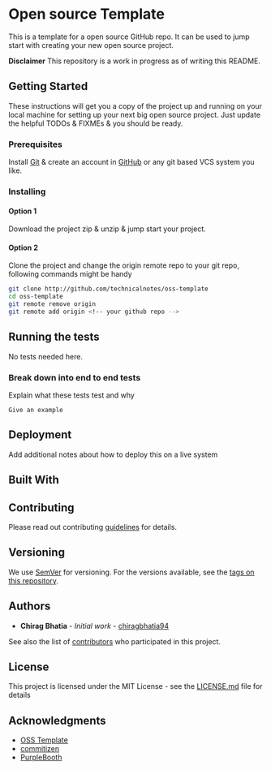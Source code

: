 # Open source Template

This is a template for a open source GitHub repo.
It can be used to jump start with creating your new open source project.

**Disclaimer**
This repository is a work in progress as of writing this README.
<!-- Remove this disclaimer when you are done with your changes ;) -->

## Getting Started

These instructions will get you a copy of the project up and running on your local machine for setting up your next big open source project. Just update the helpful TODOs & FIXMEs & you should be ready.

### Prerequisites
<!-- What things you need to install the software and how to install them -->
Install [Git](https://git-scm.com/book/en/v2/Getting-Started-Installing-Git) & create an account in [GitHub](https://github.com) or any git based VCS system you like.

### Installing

<!-- A step by step series of examples that tell you how to get a development env running -->

#### Option 1

Download the project zip & unzip & jump start your project.

#### Option 2

Clone the project and change the origin remote repo to your git repo, following commands might be handy

```bash
git clone http://github.com/technicalnotes/oss-template
cd oss-template
git remote remove origin
git remote add origin <!-- your github repo -->
```

## Running the tests

<!-- Explain how to run the automated tests for this system -->
No tests needed here.

### Break down into end to end tests

Explain what these tests test and why

```
Give an example
```

## Deployment

Add additional notes about how to deploy this on a live system

## Built With
<!-- Provide links to the other OSS you have used to build this project -->

## Contributing

Please read out contributing [guidelines](contributing/README.md) for details.

## Versioning

We use [SemVer](http://semver.org/) for versioning. For the versions available, see the [tags on this repository](https://github.com/tecnicalnotes/technicalnotes/tags).

## Authors

* **Chirag Bhatia** - *Initial work* - [chiragbhatia94](https://github.com/chiragbhatia94)

<!-- TODO: Update your GitHub repository here -->
See also the list of [contributors](https://github.com/tecnicalnotes/technicalnotes/contributors) who participated in this project.

## License

This project is licensed under the MIT License - see the [LICENSE.md](LICENSE.md) file for details
<!-- FIXME: change the license here to your liking & remember to update the MIT License if you are planning to use that with your own name -->

## Acknowledgments

* [OSS Template](https://github.com/techincalnotes/oss-template)
* [commitizen](https://github.com/commitizen/cz-cli)
* [PurpleBooth](https://gist.github.com/PurpleBooth/109311bb0361f32d87a2)
<!-- TODO: Hat tip to anyone whose code was used or who served as an inspiration for this repo -->
